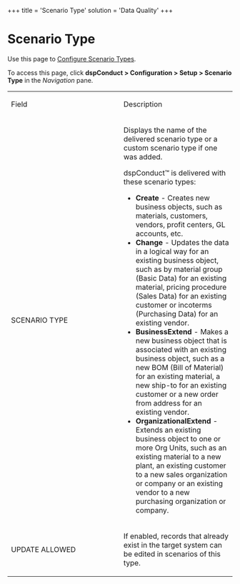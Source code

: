 +++
title = 'Scenario Type'
solution = 'Data Quality'
+++

# Scenario Type

<div class="use">

Use this page to [Configure Scenario
Types](../Use_Cases/Configure_Scenario_Types.htm).

</div>

To access this page, click <span style="font-weight: bold;">dspConduct
\> Configuration \> Setup \> Scenario Type</span> in the
<span style="font-style: italic;">Navigation</span> pane.

<table>
<colgroup>
<col style="width: 50%" />
<col style="width: 50%" />
</colgroup>
<tbody>
<tr class="odd">
<td><p>Field</p></td>
<td><p>Description</p></td>
</tr>
<tr class="even">
<td><p>SCENARIO TYPE</p></td>
<td><p>Displays the name of the delivered scenario type or a custom scenario type if one was added.</p>
<p>dspConduct™ is delivered with these scenario types:</p>
<ul>
<li><span style="font-weight: bold;">Create</span> - Creates new business objects, such as materials, customers, vendors, profit centers, GL accounts, etc.</li>
<li><span style="font-weight: bold;">Change</span> - Updates the data in a logical way for an existing business object, such as by material group (Basic Data) for an existing material, pricing procedure (Sales Data) for an existing customer or incoterms (Purchasing Data) for an existing vendor.</li>
<li><span style="font-weight: bold;">BusinessExtend</span> - Makes a new business object that is associated with an existing business object, such as a new BOM (Bill of Material) for an existing material, a new ship-to for an existing customer or a new order from address for an existing vendor.</li>
<li><span style="font-weight: bold;">OrganizationalExtend</span> - Extends an existing business object to one or more Org Units, such as an existing material to a new plant, an existing customer to a new sales organization or company or an existing vendor to a new purchasing organization or company.</li>
</ul></td>
</tr>
<tr class="odd">
<td><p>UPDATE ALLOWED</p></td>
<td><p>If enabled, records that already exist in the target system can be edited in scenarios of this type.</p></td>
</tr>
</tbody>
</table>
